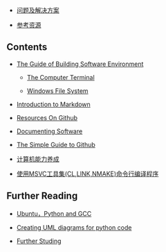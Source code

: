 

* [问题及解决方案](./doc/Problem_Solution.md)

* [参考资源](./doc/References.md)

## Contents

* [The Guide of Building Software Environment](./doc/BuildingSoftwareEnvironment.md)

   * [The Computer Terminal](./doc/ComputerTerminal.md/)

   * [Windows File System](./doc/WindowsFileSystem.md)

* [Introduction to Markdown](./doc/Introduction2Markdown(Chinese).md) 

* [Resources On Github](./doc/ResourcesOnGithub.md)

* [Documenting Software](./doc/DocumentingSoftware.md)

* [The Simple Guide to Github](./doc/TheSimpleStepsGithub(Chinese).md) 

* [计算机能力养成](./doc/tips4coding(Chinese).md) 

* [使用MSVC工具集(CL,LINK,NMAKE)命令行编译程序](./使用MSVC工具集(CL,LINK,NMAKE)命令行编译程序.md)

## Further Reading

* [Ubuntu，Python and GCC](./doc/Ubuntu-Python-CPP(Chinese).md) 

* [Creating UML diagrams for python code](./doc/UMLPython.md) 

* [Further Studing](./doc/FurtherStuding.md)

